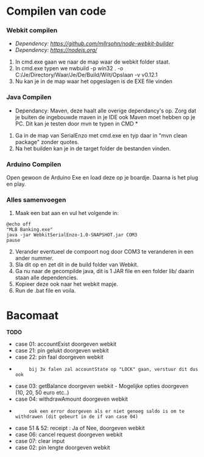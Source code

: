 Compilen van code
=================

### Webkit compilen
* *Dependency: https://github.com/mllrsohn/node-webkit-builder*
* *Dependency: https://nodejs.org/*
1. In cmd.exe gaan we naar de map waar de webkit folder staat.
2. In cmd.exe typen we nwbuild -p win32 . -o C:/Je/Directory/Waar/Je/De/Build/Wilt/Opslaan -v v0.12.1
3. Nu kan je in de map waar het opgeslagen is de EXE file vinden

### Java Compilen
* Dependancy: Maven, deze haalt alle overige dependancy's op. Zorg dat je buiten de ingebouwde maven in je IDE ook Maven moet hebben op je PC. Dit kan je testen door mvn te typen in CMD *
1. Ga in de map van SerialEnzo met cmd.exe en typ daar in "mvn clean package" zonder quotes. 
2. Na het builden kan je in de target folder de bestanden vinden.

### Arduino Compilen
Open gewoon de Arduino Exe en load deze op je boardje. Daarna is het plug en play.

### Alles samenvoegen
1. Maak een bat aan en vul het volgende in:
```
@echo off
"MLB Banking.exe"
java -jar WebkitSerialEnzo-1.0-SNAPSHOT.jar COM3
pause
```
2. Verander eventueel de compoort nog door COM3 te veranderen in een ander nummer.
3. Sla dit op en zet dit in de build folder van Webkit.
4. Ga nu naar de gecompilde java, dit is 1 JAR file en een folder lib/ daarin staan alle dependencies.
5. Kopieer deze ook naar het webkit mapje.
6. Run de .bat file en voila.


# Bacomaat
**TODO**
 - case 01: accountExist doorgeven webkit
 - case 21: pin gelukt doorgeven webkit
 - case 22: pin faal doorgeven webkit
 -          bij 3x falen zal accountState op "LOCK" gaan, verstuur dit dus ook
 - case 03: getBalance doorgeven webkit - Mogelijke opties doorgeven (10, 20, 50 euro etc..)
 - case 04: withdrawAmount doorgeven webkit
 -          ook een error doorgeven als er niet genoeg saldo is om te withdrawen (dit gebeurt in de if van case 04)
 - case 51 & 52: receipt : Ja of Nee, doorgeven webkit
 - case 06: cancel request doorgeven webkit
 - case 07: clear input
 - case 02: pin lengte doorgeven webkit
